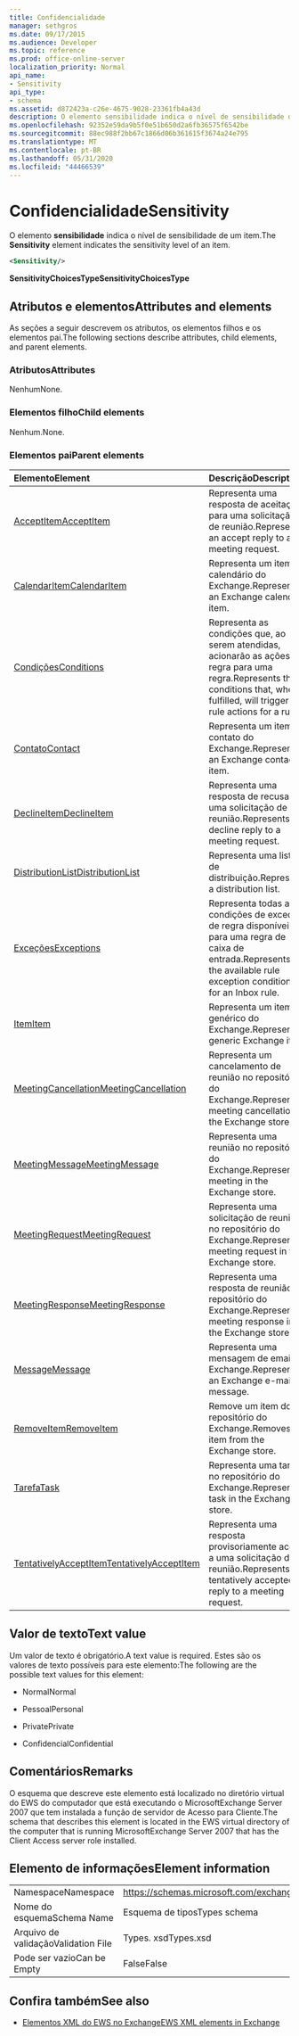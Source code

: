 ```yaml
---
title: Confidencialidade
manager: sethgros
ms.date: 09/17/2015
ms.audience: Developer
ms.topic: reference
ms.prod: office-online-server
localization_priority: Normal
api_name:
- Sensitivity
api_type:
- schema
ms.assetid: d872423a-c26e-4675-9028-23361fb4a43d
description: O elemento sensibilidade indica o nível de sensibilidade de um item.
ms.openlocfilehash: 92352e59da9b5f0e51b650d2a6fb36575f6542be
ms.sourcegitcommit: 88ec988f2bb67c1866d06b361615f3674a24e795
ms.translationtype: MT
ms.contentlocale: pt-BR
ms.lasthandoff: 05/31/2020
ms.locfileid: "44466539"
---
```

# <a name="sensitivity"></a><span data-ttu-id="9eaae-103">Confidencialidade</span><span class="sxs-lookup"><span data-stu-id="9eaae-103">Sensitivity</span></span>

<span data-ttu-id="9eaae-104">O elemento **sensibilidade** indica o nível de sensibilidade de um item.</span><span class="sxs-lookup"><span data-stu-id="9eaae-104">The **Sensitivity** element indicates the sensitivity level of an item.</span></span> 
  
```XML
<Sensitivity/>
```

 <span data-ttu-id="9eaae-105">**SensitivityChoicesType**</span><span class="sxs-lookup"><span data-stu-id="9eaae-105">**SensitivityChoicesType**</span></span>
## <a name="attributes-and-elements"></a><span data-ttu-id="9eaae-106">Atributos e elementos</span><span class="sxs-lookup"><span data-stu-id="9eaae-106">Attributes and elements</span></span>

<span data-ttu-id="9eaae-107">As seções a seguir descrevem os atributos, os elementos filhos e os elementos pai.</span><span class="sxs-lookup"><span data-stu-id="9eaae-107">The following sections describe attributes, child elements, and parent elements.</span></span>
  
### <a name="attributes"></a><span data-ttu-id="9eaae-108">Atributos</span><span class="sxs-lookup"><span data-stu-id="9eaae-108">Attributes</span></span>

<span data-ttu-id="9eaae-109">Nenhum</span><span class="sxs-lookup"><span data-stu-id="9eaae-109">None.</span></span>
  
### <a name="child-elements"></a><span data-ttu-id="9eaae-110">Elementos filho</span><span class="sxs-lookup"><span data-stu-id="9eaae-110">Child elements</span></span>

<span data-ttu-id="9eaae-111">Nenhum.</span><span class="sxs-lookup"><span data-stu-id="9eaae-111">None.</span></span>
  
### <a name="parent-elements"></a><span data-ttu-id="9eaae-112">Elementos pai</span><span class="sxs-lookup"><span data-stu-id="9eaae-112">Parent elements</span></span>

|<span data-ttu-id="9eaae-113">**Elemento**</span><span class="sxs-lookup"><span data-stu-id="9eaae-113">**Element**</span></span>|<span data-ttu-id="9eaae-114">**Descrição**</span><span class="sxs-lookup"><span data-stu-id="9eaae-114">**Description**</span></span>|
|:-----|:-----|
|[<span data-ttu-id="9eaae-115">AcceptItem</span><span class="sxs-lookup"><span data-stu-id="9eaae-115">AcceptItem</span></span>](acceptitem.md) <br/> |<span data-ttu-id="9eaae-116">Representa uma resposta de aceitação para uma solicitação de reunião.</span><span class="sxs-lookup"><span data-stu-id="9eaae-116">Represents an accept reply to a meeting request.</span></span>  <br/> |
|[<span data-ttu-id="9eaae-117">CalendarItem</span><span class="sxs-lookup"><span data-stu-id="9eaae-117">CalendarItem</span></span>](calendaritem.md) <br/> |<span data-ttu-id="9eaae-118">Representa um item de calendário do Exchange.</span><span class="sxs-lookup"><span data-stu-id="9eaae-118">Represents an Exchange calendar item.</span></span>  <br/> |
|[<span data-ttu-id="9eaae-119">Condições</span><span class="sxs-lookup"><span data-stu-id="9eaae-119">Conditions</span></span>](conditions.md) <br/> |<span data-ttu-id="9eaae-120">Representa as condições que, ao serem atendidas, acionarão as ações de regra para uma regra.</span><span class="sxs-lookup"><span data-stu-id="9eaae-120">Represents the conditions that, when fulfilled, will trigger the rule actions for a rule.</span></span>  <br/> |
|[<span data-ttu-id="9eaae-121">Contato</span><span class="sxs-lookup"><span data-stu-id="9eaae-121">Contact</span></span>](contact.md) <br/> |<span data-ttu-id="9eaae-122">Representa um item de contato do Exchange.</span><span class="sxs-lookup"><span data-stu-id="9eaae-122">Represents an Exchange contact item.</span></span>  <br/> |
|[<span data-ttu-id="9eaae-123">DeclineItem</span><span class="sxs-lookup"><span data-stu-id="9eaae-123">DeclineItem</span></span>](declineitem.md) <br/> |<span data-ttu-id="9eaae-124">Representa uma resposta de recusa a uma solicitação de reunião.</span><span class="sxs-lookup"><span data-stu-id="9eaae-124">Represents a decline reply to a meeting request.</span></span>  <br/> |
|[<span data-ttu-id="9eaae-125">DistributionList</span><span class="sxs-lookup"><span data-stu-id="9eaae-125">DistributionList</span></span>](distributionlist.md) <br/> |<span data-ttu-id="9eaae-126">Representa uma lista de distribuição.</span><span class="sxs-lookup"><span data-stu-id="9eaae-126">Represents a distribution list.</span></span>  <br/> |
|[<span data-ttu-id="9eaae-127">Exceções</span><span class="sxs-lookup"><span data-stu-id="9eaae-127">Exceptions</span></span>](exceptions.md) <br/> |<span data-ttu-id="9eaae-128">Representa todas as condições de exceção de regra disponíveis para uma regra de caixa de entrada.</span><span class="sxs-lookup"><span data-stu-id="9eaae-128">Represents all the available rule exception conditions for an Inbox rule.</span></span>  <br/> |
|[<span data-ttu-id="9eaae-129">Item</span><span class="sxs-lookup"><span data-stu-id="9eaae-129">Item</span></span>](item.md) <br/> |<span data-ttu-id="9eaae-130">Representa um item genérico do Exchange.</span><span class="sxs-lookup"><span data-stu-id="9eaae-130">Represents a generic Exchange item.</span></span>  <br/> |
|[<span data-ttu-id="9eaae-131">MeetingCancellation</span><span class="sxs-lookup"><span data-stu-id="9eaae-131">MeetingCancellation</span></span>](meetingcancellation.md) <br/> |<span data-ttu-id="9eaae-132">Representa um cancelamento de reunião no repositório do Exchange.</span><span class="sxs-lookup"><span data-stu-id="9eaae-132">Represents a meeting cancellation in the Exchange store.</span></span>  <br/> |
|[<span data-ttu-id="9eaae-133">MeetingMessage</span><span class="sxs-lookup"><span data-stu-id="9eaae-133">MeetingMessage</span></span>](meetingmessage.md) <br/> |<span data-ttu-id="9eaae-134">Representa uma reunião no repositório do Exchange.</span><span class="sxs-lookup"><span data-stu-id="9eaae-134">Represents a meeting in the Exchange store.</span></span>  <br/> |
|[<span data-ttu-id="9eaae-135">MeetingRequest</span><span class="sxs-lookup"><span data-stu-id="9eaae-135">MeetingRequest</span></span>](meetingrequest.md) <br/> |<span data-ttu-id="9eaae-136">Representa uma solicitação de reunião no repositório do Exchange.</span><span class="sxs-lookup"><span data-stu-id="9eaae-136">Represents a meeting request in the Exchange store.</span></span>  <br/> |
|[<span data-ttu-id="9eaae-137">MeetingResponse</span><span class="sxs-lookup"><span data-stu-id="9eaae-137">MeetingResponse</span></span>](meetingresponse.md) <br/> |<span data-ttu-id="9eaae-138">Representa uma resposta de reunião no repositório do Exchange.</span><span class="sxs-lookup"><span data-stu-id="9eaae-138">Represents a meeting response in the Exchange store.</span></span>  <br/> |
|[<span data-ttu-id="9eaae-139">Message</span><span class="sxs-lookup"><span data-stu-id="9eaae-139">Message</span></span>](message-ex15websvcsotherref.md) <br/> |<span data-ttu-id="9eaae-140">Representa uma mensagem de email do Exchange.</span><span class="sxs-lookup"><span data-stu-id="9eaae-140">Represents an Exchange e-mail message.</span></span>  <br/> |
|[<span data-ttu-id="9eaae-141">RemoveItem</span><span class="sxs-lookup"><span data-stu-id="9eaae-141">RemoveItem</span></span>](removeitem.md) <br/> |<span data-ttu-id="9eaae-142">Remove um item do repositório do Exchange.</span><span class="sxs-lookup"><span data-stu-id="9eaae-142">Removes an item from the Exchange store.</span></span>  <br/> |
|[<span data-ttu-id="9eaae-143">Tarefa</span><span class="sxs-lookup"><span data-stu-id="9eaae-143">Task</span></span>](task.md) <br/> |<span data-ttu-id="9eaae-144">Representa uma tarefa no repositório do Exchange.</span><span class="sxs-lookup"><span data-stu-id="9eaae-144">Represents a task in the Exchange store.</span></span>  <br/> |
|[<span data-ttu-id="9eaae-145">TentativelyAcceptItem</span><span class="sxs-lookup"><span data-stu-id="9eaae-145">TentativelyAcceptItem</span></span>](tentativelyacceptitem.md) <br/> |<span data-ttu-id="9eaae-146">Representa uma resposta provisoriamente aceita a uma solicitação de reunião.</span><span class="sxs-lookup"><span data-stu-id="9eaae-146">Represents a tentatively accepted reply to a meeting request.</span></span>  <br/> |
   
## <a name="text-value"></a><span data-ttu-id="9eaae-147">Valor de texto</span><span class="sxs-lookup"><span data-stu-id="9eaae-147">Text value</span></span>

<span data-ttu-id="9eaae-148">Um valor de texto é obrigatório.</span><span class="sxs-lookup"><span data-stu-id="9eaae-148">A text value is required.</span></span> <span data-ttu-id="9eaae-149">Estes são os valores de texto possíveis para este elemento:</span><span class="sxs-lookup"><span data-stu-id="9eaae-149">The following are the possible text values for this element:</span></span>
  
- <span data-ttu-id="9eaae-150">Normal</span><span class="sxs-lookup"><span data-stu-id="9eaae-150">Normal</span></span>
    
- <span data-ttu-id="9eaae-151">Pessoal</span><span class="sxs-lookup"><span data-stu-id="9eaae-151">Personal</span></span>
    
- <span data-ttu-id="9eaae-152">Private</span><span class="sxs-lookup"><span data-stu-id="9eaae-152">Private</span></span>
    
- <span data-ttu-id="9eaae-153">Confidencial</span><span class="sxs-lookup"><span data-stu-id="9eaae-153">Confidential</span></span>
    
## <a name="remarks"></a><span data-ttu-id="9eaae-154">Comentários</span><span class="sxs-lookup"><span data-stu-id="9eaae-154">Remarks</span></span>

<span data-ttu-id="9eaae-155">O esquema que descreve este elemento está localizado no diretório virtual do EWS do computador que está executando o MicrosoftExchange Server 2007 que tem instalada a função de servidor de Acesso para Cliente.</span><span class="sxs-lookup"><span data-stu-id="9eaae-155">The schema that describes this element is located in the EWS virtual directory of the computer that is running MicrosoftExchange Server 2007 that has the Client Access server role installed.</span></span>
  
## <a name="element-information"></a><span data-ttu-id="9eaae-156">Elemento de informações</span><span class="sxs-lookup"><span data-stu-id="9eaae-156">Element information</span></span>

|||
|:-----|:-----|
|<span data-ttu-id="9eaae-157">Namespace</span><span class="sxs-lookup"><span data-stu-id="9eaae-157">Namespace</span></span>  <br/> |https://schemas.microsoft.com/exchange/services/2006/types  <br/> |
|<span data-ttu-id="9eaae-158">Nome do esquema</span><span class="sxs-lookup"><span data-stu-id="9eaae-158">Schema Name</span></span>  <br/> |<span data-ttu-id="9eaae-159">Esquema de tipos</span><span class="sxs-lookup"><span data-stu-id="9eaae-159">Types schema</span></span>  <br/> |
|<span data-ttu-id="9eaae-160">Arquivo de validação</span><span class="sxs-lookup"><span data-stu-id="9eaae-160">Validation File</span></span>  <br/> |<span data-ttu-id="9eaae-161">Types. xsd</span><span class="sxs-lookup"><span data-stu-id="9eaae-161">Types.xsd</span></span>  <br/> |
|<span data-ttu-id="9eaae-162">Pode ser vazio</span><span class="sxs-lookup"><span data-stu-id="9eaae-162">Can be Empty</span></span>  <br/> |<span data-ttu-id="9eaae-163">False</span><span class="sxs-lookup"><span data-stu-id="9eaae-163">False</span></span>  <br/> |
   
## <a name="see-also"></a><span data-ttu-id="9eaae-164">Confira também</span><span class="sxs-lookup"><span data-stu-id="9eaae-164">See also</span></span>



- [<span data-ttu-id="9eaae-165">Elementos XML do EWS no Exchange</span><span class="sxs-lookup"><span data-stu-id="9eaae-165">EWS XML elements in Exchange</span></span>](ews-xml-elements-in-exchange.md)

